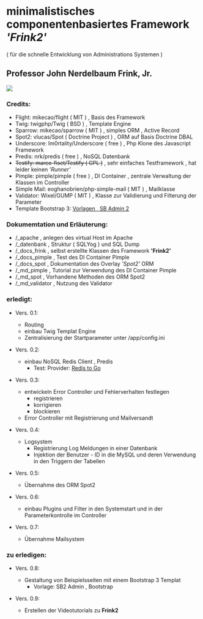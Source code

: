 # minimalistisches componentenbasiertes Framework *'Frink2'*
( für die schnelle Entwicklung von Administrations Systemen )

## Professor John Nerdelbaum Frink, Jr.

<img src='http://test.stephankrauss.de/frink_mini.jpg'>

### Credits:

+ Flight: mikecao/flight ( MIT ) , Basis des Framework
+ Twig: twigphp/Twig ( BSD ) , Template Engine
+ Sparrow: mikecao/sparrow ( MIT ) , simples ORM , Active Record
+ Spot2: vlucas/Spot ( Doctrine Project ) , ORM auf Basis Doctrine DBAL
+ Underscore: Im0rtality/Underscore ( free ) , Php Klone des Javascript Framework
+ Predis: nrk/predis ( free ) , NoSQL Datenbank
+ <s>Testify: marco-fiset/Testify ( GPL )</s> , sehr einfaches Testframework , hat leider keinen *'Runner'*
+ Pimple: pimple/pimple ( free ) , DI Container , zentrale Verwaltung der Klassen im Controller
+ Simple Mail: eoghanobrien/php-simple-mail ( MIT ) , Mailklasse
+ Validator: Wixel/GUMP ( MIT ) , Klasse zur Validierung und Filterung der Parameter
+ Template Bootstrap 3: [Vorlagen , SB Admin 2](http://blackrockdigital.github.io/startbootstrap-sb-admin-2/pages/index.html)

### Dokumemtation und Erläuterung:

+ /_apache , anlegen des virtual Host im Apache
+ /_datenbank , Struktur ( SQLYog ) und SQL Dump
+ /_docs_frink , selbst erstellte Klassen des Framework **'Frink2'**
+ /_docs_pimple , Test des DI Container Pimple
+ /_docs_spot , Dokumentation des Overlay *'Spot2'* ORM
+ /_md_pimple , Tutorial zur Verwendung des DI Container Pimple
+ /_md_spot , Vorhandene Methoden des ORM Spot2
+ /_md_validator , Nutzung des Validator


### erledigt: 

+ Vers. 0.1:
    + Routing
    + einbau Twig Templat Engine
    + Zentralisierung der Startparameter unter /app/config.ini

+ Vers. 0.2:
    + einbau NoSQL Redis Client , Predis
    	+ Test: Provider: [Redis to Go](http://redistogo.com/)

+ Vers. 0.3:
    + entwickeln Error Controller und Fehlerverhalten festlegen
    	+ registrieren
    	+ korrigieren
    	+ blockieren
    + Error Controller mit Registrierung und Mailversandt 

+ Vers. 0.4:
	+ Logsystem
		+ Registrierung Log Meldungen in einer Datenbank
		+ Injektion der Benutzer - ID in die MySQL und deren Verwendung in den Triggern der Tabellen

+ Vers. 0.5:
	+ Übernahme des ORM Spot2

+ Vers. 0.6:
    + einbau Plugins und Filter in den Systemstart und in der Parameterkontrolle im Controller    	

+ Vers. 0.7:
	+ Übernahme Mailsystem 

### zu erledigen:

+ Vers. 0.8:
    + Gestaltung von Beispielsseiten mit einem Bootstrap 3 Templat
    	+ Vorlage: SB2 Admin , Bootstrap

+ Vers. 0.9:
	+ Erstellen der Videotutorials zu **Frink2**